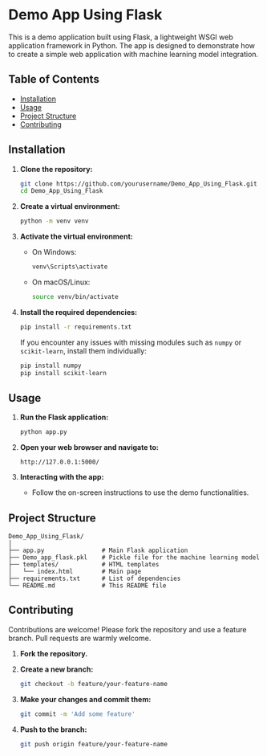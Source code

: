# Demo App Using Flask

This is a demo application built using Flask, a lightweight WSGI web application framework in Python. The app is designed to demonstrate how to create a simple web application with machine learning model integration.

## Table of Contents

- [Installation](#installation)
- [Usage](#usage)
- [Project Structure](#project-structure)
- [Contributing](#contributing)

## Installation

1. **Clone the repository:**
   ```sh
   git clone https://github.com/yourusername/Demo_App_Using_Flask.git
   cd Demo_App_Using_Flask
   ```

2. **Create a virtual environment:**
   ```sh
   python -m venv venv
   ```

3. **Activate the virtual environment:**
   - On Windows:
     ```sh
     venv\Scripts\activate
     ```
   - On macOS/Linux:
     ```sh
     source venv/bin/activate
     ```

4. **Install the required dependencies:**
   ```sh
   pip install -r requirements.txt
   ```

   If you encounter any issues with missing modules such as `numpy` or `scikit-learn`, install them individually:
   ```sh
   pip install numpy
   pip install scikit-learn
   ```

## Usage

1. **Run the Flask application:**
   ```sh
   python app.py
   ```

2. **Open your web browser and navigate to:**
   ```
   http://127.0.0.1:5000/
   ```

3. **Interacting with the app:**
   - Follow the on-screen instructions to use the demo functionalities.

## Project Structure

```
Demo_App_Using_Flask/
│
├── app.py                # Main Flask application
├── Demo_app_flask.pkl    # Pickle file for the machine learning model
├── templates/            # HTML templates
│   └── index.html        # Main page
├── requirements.txt      # List of dependencies
└── README.md             # This README file

```

## Contributing

Contributions are welcome! Please fork the repository and use a feature branch. Pull requests are warmly welcome.

1. **Fork the repository.**

2. **Create a new branch:**
   ```sh
   git checkout -b feature/your-feature-name
   ```

3. **Make your changes and commit them:**
   ```sh
   git commit -m 'Add some feature'
   ```

4. **Push to the branch:**
   ```sh
   git push origin feature/your-feature-name
   ```
